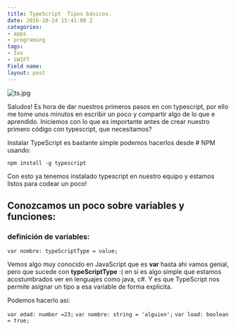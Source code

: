 ```yaml
---
title: TypeScript  Tipos básicos.
date: 2016-10-24 15:41:00 Z
categories:
- apps
- programing
tags:
- Ios
- SWIFT
Field name: 
layout: post
---
```


![ts.jpg](/uploads/ts.jpg)

Saludos! 
Es hora de dar nuestros primeros pasos en con typescript, por ello me tome unos minutos en escribir un poco y compartir algo de lo que e aprendido. 
Iniciemos con lo que es importante antes de crear nuestro primero código con typescript, que necesitamos?

Instalar TypeScript es bastante simple podemos hacerlos desde # NPM usando:

`npm install -g typescript`

Con esto ya tenemos instalado typescript en nuestro equipo y estamos listos para codear un poco!

## Conozcamos un poco sobre  variables y funciones:

### definición de variables:
`var nombre: typeScriptType = value;`

Vemos algo muy conocido en JavaScript que es  **var** hasta ahi vamos genial, pero que sucede con **typeScriptType** :( en si es algo simple que estamos acostumbrados ver en lenguajes como java, c#. Y es que TypeScript nos permite asignar un tipo a esa variable de forma explicita. 

Podemos hacerlo asi:

`var edad: number =23;`
`var nombre: string = 'alguien';`
`var load: boolean = true;`




 


